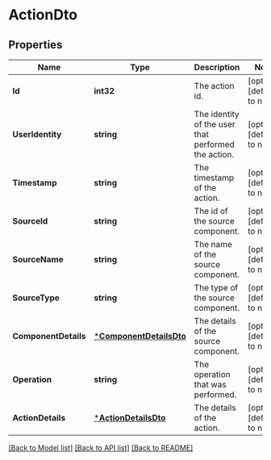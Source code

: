 # ActionDto

## Properties
Name | Type | Description | Notes
------------ | ------------- | ------------- | -------------
**Id** | **int32** | The action id. | [optional] [default to null]
**UserIdentity** | **string** | The identity of the user that performed the action. | [optional] [default to null]
**Timestamp** | **string** | The timestamp of the action. | [optional] [default to null]
**SourceId** | **string** | The id of the source component. | [optional] [default to null]
**SourceName** | **string** | The name of the source component. | [optional] [default to null]
**SourceType** | **string** | The type of the source component. | [optional] [default to null]
**ComponentDetails** | [***ComponentDetailsDto**](ComponentDetailsDTO.md) | The details of the source component. | [optional] [default to null]
**Operation** | **string** | The operation that was performed. | [optional] [default to null]
**ActionDetails** | [***ActionDetailsDto**](ActionDetailsDTO.md) | The details of the action. | [optional] [default to null]

[[Back to Model list]](../README.md#documentation-for-models) [[Back to API list]](../README.md#documentation-for-api-endpoints) [[Back to README]](../README.md)


